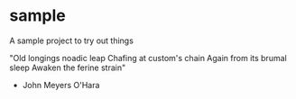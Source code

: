 # sample
A sample project to try out things


"Old longings noadic leap
Chafing at custom's chain
Again from its brumal sleep
Awaken the ferine strain"
- John Meyers O'Hara

